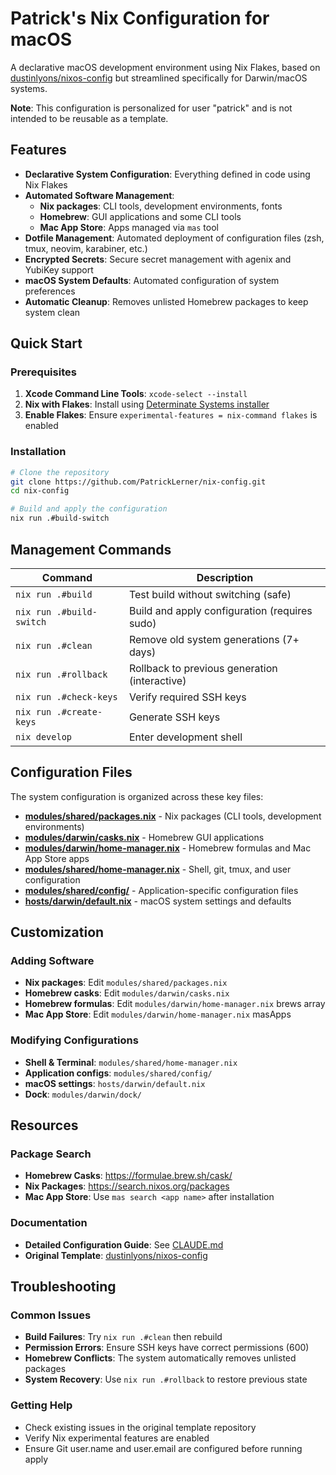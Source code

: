 # Patrick's Nix Configuration for macOS

A declarative macOS development environment using Nix Flakes, based on [dustinlyons/nixos-config](https://github.com/dustinlyons/nixos-config) but streamlined specifically for Darwin/macOS systems.

**Note**: This configuration is personalized for user "patrick" and is not intended to be reusable as a template.

## Features

- **Declarative System Configuration**: Everything defined in code using Nix Flakes
- **Automated Software Management**:
  - **Nix packages**: CLI tools, development environments, fonts
  - **Homebrew**: GUI applications and some CLI tools
  - **Mac App Store**: Apps managed via `mas` tool
- **Dotfile Management**: Automated deployment of configuration files (zsh, tmux, neovim, karabiner, etc.)
- **Encrypted Secrets**: Secure secret management with agenix and YubiKey support
- **macOS System Defaults**: Automated configuration of system preferences
- **Automatic Cleanup**: Removes unlisted Homebrew packages to keep system clean

## Quick Start

### Prerequisites

1. **Xcode Command Line Tools**: `xcode-select --install`
2. **Nix with Flakes**: Install using [Determinate Systems installer](https://install.determinate.systems/)
3. **Enable Flakes**: Ensure `experimental-features = nix-command flakes` is enabled

### Installation

```bash
# Clone the repository
git clone https://github.com/PatrickLerner/nix-config.git
cd nix-config

# Build and apply the configuration
nix run .#build-switch
```

## Management Commands

| Command | Description |
|---------|-------------|
| `nix run .#build` | Test build without switching (safe) |
| `nix run .#build-switch` | Build and apply configuration (requires sudo) |
| `nix run .#clean` | Remove old system generations (7+ days) |
| `nix run .#rollback` | Rollback to previous generation (interactive) |
| `nix run .#check-keys` | Verify required SSH keys |
| `nix run .#create-keys` | Generate SSH keys |
| `nix develop` | Enter development shell |

## Configuration Files

The system configuration is organized across these key files:

- **[modules/shared/packages.nix](modules/shared/packages.nix)** - Nix packages (CLI tools, development environments)
- **[modules/darwin/casks.nix](modules/darwin/casks.nix)** - Homebrew GUI applications
- **[modules/darwin/home-manager.nix](modules/darwin/home-manager.nix)** - Homebrew formulas and Mac App Store apps
- **[modules/shared/home-manager.nix](modules/shared/home-manager.nix)** - Shell, git, tmux, and user configuration
- **[modules/shared/config/](modules/shared/config/)** - Application-specific configuration files
- **[hosts/darwin/default.nix](hosts/darwin/default.nix)** - macOS system settings and defaults

## Customization

### Adding Software
- **Nix packages**: Edit `modules/shared/packages.nix`
- **Homebrew casks**: Edit `modules/darwin/casks.nix`
- **Homebrew formulas**: Edit `modules/darwin/home-manager.nix` brews array
- **Mac App Store**: Edit `modules/darwin/home-manager.nix` masApps

### Modifying Configurations
- **Shell & Terminal**: `modules/shared/home-manager.nix`
- **Application configs**: `modules/shared/config/`
- **macOS settings**: `hosts/darwin/default.nix`
- **Dock**: `modules/darwin/dock/`

## Resources

### Package Search
- **Homebrew Casks**: https://formulae.brew.sh/cask/
- **Nix Packages**: https://search.nixos.org/packages
- **Mac App Store**: Use `mas search <app name>` after installation

### Documentation
- **Detailed Configuration Guide**: See [CLAUDE.md](./CLAUDE.md)
- **Original Template**: [dustinlyons/nixos-config](https://github.com/dustinlyons/nixos-config)

## Troubleshooting

### Common Issues
- **Build Failures**: Try `nix run .#clean` then rebuild
- **Permission Errors**: Ensure SSH keys have correct permissions (600)
- **Homebrew Conflicts**: The system automatically removes unlisted packages
- **System Recovery**: Use `nix run .#rollback` to restore previous state

### Getting Help
- Check existing issues in the original template repository
- Verify Nix experimental features are enabled
- Ensure Git user.name and user.email are configured before running apply


